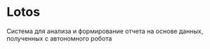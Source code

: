 # Lotos
Система для анализа и формирование отчета на основе данных, полученных с автономного робота
